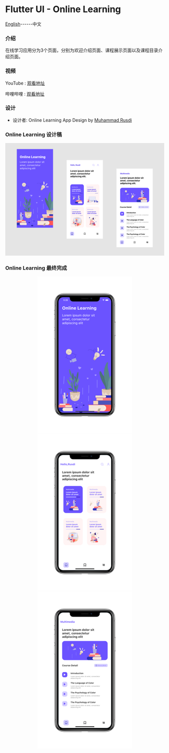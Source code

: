 # Flutter UI - Online Learning

[English](README.md)------中文

### 介绍

在线学习应用分为3个页面，分别为欢迎介绍页面、课程展示页面以及课程目录介绍页面。

### 视频

YouTube : [观看地址](https://youtu.be/WTTDeY-DFEo)

哔哩哔哩 : [观看地址](https://www.bilibili.com/video/BV1Yp4y1U7Rr/)

### 设计 

 - 设计者:  Online Learning App Design by [Muhammad Rusdi](https://www.uplabs.com/muhrusdi) 



### Online Learning 设计稿

![00](00.png)

### Online Learning 最终完成

<div align=center> <img src = '01.png' width = '300' >  <img src = '02.png' width = '300' > <img src = '03.png' width = '300' ></div>




